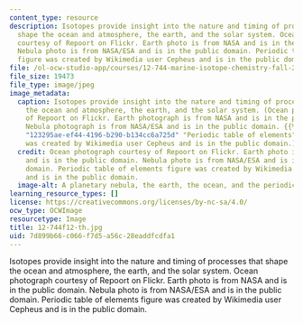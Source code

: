 ```yaml
---
content_type: resource
description: Isotopes provide insight into the nature and timing of processes that
  shape the ocean and atmosphere, the earth, and the solar system. Ocean photograph
  courtesy of Repoort on Flickr. Earth photo is from NASA and is in the public domain.
  Nebula photo is from NASA/ESA and is in the public domain. Periodic table of elements
  figure was created by Wikimedia user Cepheus and is in the public domain.
file: /ol-ocw-studio-app/courses/12-744-marine-isotope-chemistry-fall-2012/7d899b66c066f7d5a56c28eaddfcdfa1_12-744f12-th.jpg
file_size: 19473
file_type: image/jpeg
image_metadata:
  caption: Isotopes provide insight into the nature and timing of processes that shape
    the ocean and atmosphere, the earth, and the solar system. (Ocean photograph courtesy
    of Repoort on Flickr. Earth photograph is from NASA and is in the public domain.
    Nebula photograph is from NASA/ESA and is in the public domain. {{% resource_link
    "123295ae-ef44-4196-b290-b134cc6a725d" "Periodic table of elements" %}} figure
    was created by Wikimedia user Cepheus and is in the public domain.)
  credit: Ocean photograph courtesy of Repoort on Flickr. Earth photo is from NASA
    and is in the public domain. Nebula photo is from NASA/ESA and is in the public
    domain. Periodic table of elements figure was created by Wikimedia user Cepheus
    and is in the public domain.
  image-alt: A planetary nebula, the earth, the ocean, and the periodic table of elements.
learning_resource_types: []
license: https://creativecommons.org/licenses/by-nc-sa/4.0/
ocw_type: OCWImage
resourcetype: Image
title: 12-744f12-th.jpg
uid: 7d899b66-c066-f7d5-a56c-28eaddfcdfa1
---
```

Isotopes provide insight into the nature and timing of processes that shape the ocean and atmosphere, the earth, and the solar system. Ocean photograph courtesy of Repoort on Flickr. Earth photo is from NASA and is in the public domain. Nebula photo is from NASA/ESA and is in the public domain. Periodic table of elements figure was created by Wikimedia user Cepheus and is in the public domain.